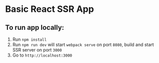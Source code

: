 # Basic React SSR App

## To run app locally: 
1. Run `npm install`
2. Run `npm run dev` will start `webpack serve` on port `8080`, build and start SSR server on port `3000`
3. Go to `http://localhost:3000`